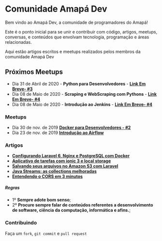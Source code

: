 # Comunidade Amapá Dev

Bem vindo ao Amapá Dev, a comunidade de programadores do Amapá!

Este é o ponto inicial para se unir e contribuir com código, artigos, meetups, conversas, e conteúdos que envolvam tecnologia, programação e áreas relacionadas.

Aqui estão artigos escritos e meetups realizados pelos membros da comunidade Amapá Dev

## Próximos Meetups 
- Dia 31 de Abril de 2020 - **Python para Desenvolvedores** - [ **Link Em Breve- #3**](#)
- Dia 08 de Maio de 2020 - **Scraping e WebScraping com Pythons** - [ **Link Em Breve- #4**](#)
- Dia 08 de Maio de 2020 - **Introdução ao Jenkins** - [ **Link Em Breve- #4**](#)




### Meetups
- Dia 30 de nov. de 2019  [ **Docker para Desenvolvedores - #2**](https://www.youtube.com/watch?v=KJ22FQFD2S4)
- Dia 23 de nov. de 2019  [ **Introdução ao Airflow**](https://www.youtube.com/watch?v=Dik5-_NYAA0&feature=youtu.be)



### Artigos

- [ **Configurando Laravel 6, Nginx e PostgreSQL com Docker**](https://medium.com/@vhsilva.ap/configurando-laravel-6-nginx-e-postgresql-com-docker-9ad29c53d5)
- [ **Aplicativo de tarefas com ionic 3 e local storage**](https://medium.com/@juniorsnts123/aplicativo-de-tarefas-com-ionic-3-e-local-storage-cbaa9565046)
- [ **Salvando seus arquivos no Amazon S3 com Laravel**](https://medium.com/@ediltondanniken/salvando-seus-arquivos-no-amazon-s3-com-laravel-f20d389c6185)
- [ **Java Streams: as collections melhoradas**](https://medium.com/@thiagomedeiros_58357/java-streams-as-collections-melhoradas-4ccb436646c3)
- [**Entendendo o CORS em 3 minutos**](https://medium.com/@thiagomedeiros_58357/entendendo-cors-em-2-minutos-f77f68dd3385)



##### Regras
  - 1º **Sempre adote bom senso**;
  - 2º **Procure sempre falar de conteúdos referentes a desenvolvimento de software, ciência da computação, informática e afins.**;



### Contribuindo

Faça um `fork`, `git commit` e `pull request`

